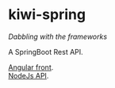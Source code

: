 # kiwi-spring

*Dabbling with the frameworks*

A SpringBoot Rest API.

[Angular front](https://github.com/polmic/kiwi-ng).  
[NodeJs API](https://github.com/polmic/kiwi-node).
